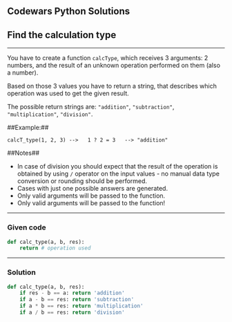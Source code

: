 
Codewars Python Solutions
---
## Find the calculation type <br>
---
You have to create a function ```calcType```, which receives 3 arguments: 2 numbers, and the result of an unknown operation performed on them (also a number).

Based on those 3 values you have to return a string, that describes which operation was used to get the given result.

The possible return strings are: ```"addition"```, ```"subtraction"```, ```"multiplication"```, ```"division"```.

##Example:##
```
calcT_type(1, 2, 3) -->   1 ? 2 = 3   --> "addition"
```
##Notes##
- In case of division you should expect that the result of the operation is obtained by using ```/``` operator on the input values - no manual data type conversion or rounding should be performed.
- Cases with just one possible answers are generated.
- Only valid arguments will be passed to the function.
- Only valid arguments will be passed to the function!

---
### Given code
```python
def calc_type(a, b, res):
    return # operation used
```
---
### Solution
```python
def calc_type(a, b, res):
    if res - b == a: return 'addition'
    if a - b == res: return 'subtraction'
    if a * b == res: return 'multiplication'
    if a / b == res: return 'division'
```
